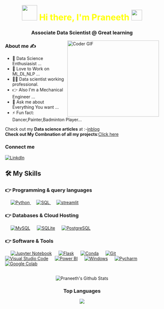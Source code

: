 <h1 align="center" style="color: yellow"> <img src="https://media.giphy.com/media/qjqUcgIyRjsl2/giphy.gif" width="50" /> Hi there, I'm <strong>Praneeth</strong> <img src="https://raw.githubusercontent.com/TheDudeThatCode/TheDudeThatCode/master/Assets/Hi.gif" width=35 height=35>
  </h1>
<h3 align="center" >Associate Data Scientist @ Great learning</h3>

<img align="right" alt='Coder GIF' height=250 width=300 src="https://user-images.githubusercontent.com/64009514/102066398-c847f780-3e1f-11eb-8cb8-b9e5be919da2.gif" />

### About me :writing_hand:
- 🔭 Data Science Enthusiasist ...
- 🌱 Love to Work on ML,DL,NLP ...
- :man_scientist: Data scientist working professional.
- :point_right: Also I'm a Mechanical Engineer ...
- 💬 Ask me about Everything You want ...
- ⚡ Fun fact: Dancer,Painter,Badminton Player...

Check out my __Data science articles__ at :-[inblog](https://inblog.in/@PraneethKumar)<br>
__Check out My Combnation of all my projects__:[Click here](https://mighty-springs-38077.herokuapp.com/)

### Connect me

<p align="left">
  <a href="https://www.linkedin.com/in/praneeth88/"><img alt="Linkdln" src="https://img.shields.io/badge/linkedin-%230077B5.svg?style=for-the-               badge&logo=linkedin&logoColor=white"/></a>
    &emsp;
</p>
  

## 🛠️ My Skills

### 👉 Programming & query languages

<p align="left"> 
  &emsp;
  <a href="https://developer.mozilla.org/en-US/docs/Web/JavaScript" target="_blank"> 
     <img alt="Python" src="https://img.shields.io/badge/Python%20-%23F7DF1E.svg?logo=Python&logoColor=black">
   </a>
  &emsp;
  <a href="https://www.sql.com/">
    <img alt="SQL" src="https://img.shields.io/badge/SQL-%23777BB4.svg?logo=SQL&logoColor=white"/>
  </a>
  &emsp;
  <a href="https://www.streamlit.net/">
    <img alt="streamlit" src="https://img.shields.io/badge/Streamlit-FF4B4B?style=for-the-badge&logo=Streamlit&logoColor=white"/>
  </a>
</p>


### 👉 Databases & Cloud Hosting
<p align="left">
  &emsp;
    <a href="https://www.mysql.com/"><img alt="MySQL" src="https://img.shields.io/badge/MySQL-%2300f.svg?style=flat&llogo=mysql&logoColor=white"></a>
  &emsp;
    <a href="https://www.sqlite.org/"><img alt="SQLite" src ="https://img.shields.io/badge/sqlite-%2307405e.svg?style=flat&logo=sqlite&logoColor=white"/></a>
  &emsp;
    <a href="https://www.postgresql.com"><img alt="PostgreSQL" src="https://img.shields.io/badge/PostgreSQL-%23327FC7.svg?style=flat&llogo=postgresql&logoColor=white"></a>
 </p>

 ### 👉 Software & Tools
 
<p>
  &emsp;
    <a href="#"><img alt="Jupyter Notebook" src="https://img.shields.io/badge/Jupyter-F37626.svg?&style=for-the-badge&logo=Jupyter&logoColor=white"></a>
  &emsp;
    <a href="#"><img alt="Flask" src="https://img.shields.io/badge/Flask-000000?style=for-the-badge&logo=flask&logoColor=white"></a>
  &emsp;
    <a href="#"><img alt="Conda" src="https://img.shields.io/badge/conda-342B029.svg?&style=for-the-badge&logo=anaconda&logoColor=white"></a>
  &emsp;
    <a href="#"><img alt="Git" src="https://img.shields.io/badge/Git-F05032?style=for-the-badge&logo=git&logoColor=white"></a>
  &emsp;
    <a href="#"><img alt="Visual Studio Code" src="https://img.shields.io/badge/Visual%20Studio%20Code-0078d7.svg?logo=visual-studio-code&logoColor=white"></a>
  &emsp;
    <a href="#"><img alt="Power BI" src="https://img.shields.io/badge/PowerBI-F2C811?style=for-the-badge&logo=Power%20BI&logoColor=white"></a>
  &emsp;
  <a href="#"><img alt="Windows" src="https://img.shields.io/badge/Windows-0078D6?style=for-the-badge&logo=windows&logoColor=white"></a>
  &emsp;
  <a href="#"><img alt="Pycharm" src="https://img.shields.io/badge/PyCharm-000000.svg?&style=for-the-badge&logo=PyCharm&logoColor=white"></a>
  &emsp;
  <a href="#"><img alt="Google Colab" src="https://img.shields.io/badge/Colab-F9AB00?style=for-the-badge&logo=googlecolab&color=525252"></a>
</p>

<br/>

</div>

<div align="center">

<img align="center" src="https://github-readme-stats.vercel.app/api?username=praneeth300&include_all_commits=true&count_private=true&show_icons=true&line_height=20&title_color=7A7ADB&icon_color=2234AE&text_color=D3D3D3&bg_color=0,000000,130F40" alt="Praneeth's Github Stats">

</br>

### Top Languages

<p align="center">
<a href = "https://github.com/praneeth300">
  <img src="https://github-readme-stats-aj8vj7k8x.vercel.app/api/top-langs/?username=praneeth300&layout=compact&title_color=ffc857&icon_color=8ac926&text_color=daf7dc&bg_color=151515&card_width=400">
</a>
</p>
